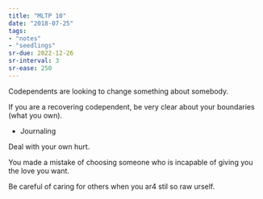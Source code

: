 ```yaml
---
title: "MLTP 10"
date: "2018-07-25"
tags:
- "notes"
- "seedlings"
sr-due: 2022-12-26
sr-interval: 3
sr-ease: 250
---
```


Codependents are looking to change something about somebody.

If you are a recovering codependent, be very clear about your boundaries (what you own).

- Journaling

Deal with your own hurt.

You made a mistake of choosing someone who is incapable of giving you the love you want.

Be careful of caring for others when you ar4 stil so raw urself.